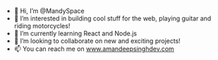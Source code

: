 - 👋 Hi, I’m @MandySpace
- 👀 I’m interested in building cool stuff for the web, playing guitar and riding motorcycles!
- 🌱 I’m currently learning React and Node.js
- 💞️ I’m looking to collaborate on new and exciting projects!
- 📫 You can reach me on www.amandeepsinghdev.com

<!---
MandySpace/MandySpace is a ✨ special ✨ repository because its `README.md` (this file) appears on your GitHub profile.
You can click the Preview link to take a look at your changes.
--->
